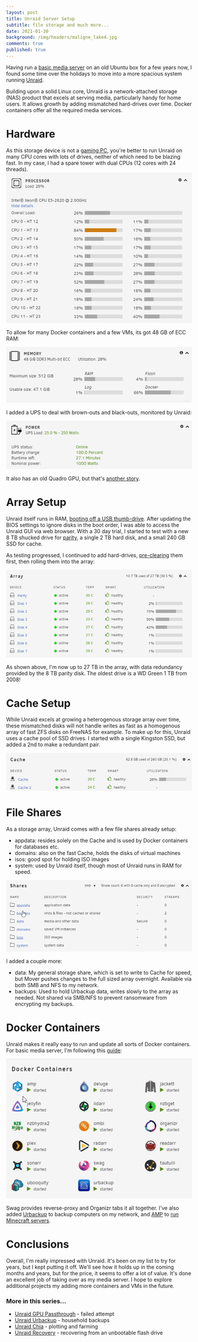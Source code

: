 ```yaml
---
layout: post
title: Unraid Server Setup
subtitle: file storage and much more...
date: 2021-01-30
background: /img/headers/maligne_lake4.jpg
comments: true
published: true
---
```


Having run a [basic media server](/2018/01/19/private_media_server/) on an old Ubuntu box for a few years now, I found some time over the holidays to move into a more spacious system running [Unraid](https://unraid.net/).

Building upon a solid Linux core, Unraid is a network-attached storage (NAS) product that excels at serving media, particularly handy for home users.  It allows growth by adding mismatched hard-drives over time.  Docker containers offer all the required media services.

# Hardware 

As this storage device is not a [gaming PC](/2019/07/16/zen2_pc_gaming/), you're better to run Unraid on many CPU cores with lots of drives, neither of which need to be blazing fast.  In my case, I had a spare tower with dual CPUs (12 cores with 24 threads). 
<img src="/img/posts/unraid_server_setup_processor.png" class="img-fluid" />

To allow for many Docker containers and a few VMs, its got 48 GB of ECC RAM:

<img src="/img/posts/unraid_server_setup_memory.png" class="img-fluid" />

I added a UPS to deal with brown-outs and black-outs, monitored by Unraid:

<img src="/img/posts/unraid_server_setup_power.png" class="img-fluid" />

It also has an old Quadro GPU, but that's [another story](/2021/02/02/unraid-gpu-passthru).

# Array Setup

Unraid itself runs in RAM, [booting off a USB thumb-drive](https://wiki.unraid.net/UnRAID_6/Getting_Started).  After updating the BIOS settings to ignore disks in the boot order, I was able to access the Unraid GUI via web browser.  With a 30 day trial, I started to test with a new 8 TB shucked drive for [parity](https://wiki.unraid.net/UnRAID_6/Storage_Management#Parity_Disks), a single 2 TB hard disk, and a small 240 GB SSD for cache.

As testing progressed, I continued to add hard-drives, [pre-clearing](https://wiki.unraid.net/UnRAID_6/Storage_Management#Clear_v_Pre-Clear) them first, then rolling them into the array:

<img src="/img/posts/unraid_server_setup_array.png" class="img-fluid" />

As shown above, I'm now up to 27 TB in the array, with data redundancy provided by the 8 TB parity disk.  The oldest drive is a WD Green 1 TB from 2008!

# Cache Setup

While Unraid excels at growing a heterogenous storage array over time, these mismatched disks will not handle writes as fast as a homogenous array of fast ZFS disks on FreeNAS for example.  To make up for this, Unraid uses a cache pool of SSD drives.  I started with a single Kingston SSD, but added a 2nd to make a redundant pair.

<img src="/img/posts/unraid_server_setup_cache.png" class="img-fluid" />

# File Shares

As a storage array, Unraid comes with a few file shares already setup:
* appdata: resides solely on the Cache and is used by Docker containers for databases etc.
* domains: also on the fast Cache, holds the disks of virtual machines 
* isos: good spot for holding ISO images
* system: used by Unraid itself, though most of Unraid runs in RAM for speed.

<img src="/img/posts/unraid_server_setup_shares.png" class="img-fluid" />

I added a couple more:
* data: My general storage share, which is set to write to Cache for speed, but Mover pushes changes to the full sized array overnight.  Available via both SMB and NFS to my network.
* backups: Used to hold Urbackup data, writes slowly to the array as needed.  Not shared via SMB/NFS to prevent ransomware from encrypting my backups.

# Docker Containers

Unraid makes it really easy to run and update all sorts of Docker containers.  For basic media server, I'm following this [guide](https://trash-guides.info/Misc/how-to-set-up-hardlinks-and-atomic-moves/):

<img src="/img/posts/unraid_server_setup_docker.png" class="img-fluid" />

Swag provides reverse-proxy and Organizr tabs it all together. I've also added [Urbackup](https://www.urbackup.org/) to backup computers on my network, and [AMP](https://cubecoders.com/AMP) to [run Minecraft servers](/2020/06/03/minecraft-servers/).

# Conclusions

Overall, I'm really impressed with Unraid.  It's been on my list to try for years, but I kept putting it off.  We'll see how it holds up in the coming months and years, but for the price, it seems to offer a lot of value.  It's done an excellent job of taking over as my media server.  I hope to explore additional projects my adding more containers and VMs in the future.

### More in this series...
* [Unraid GPU Passthrough](/2021/02/02/unraid-gpu-passthru) - failed attempt
* [Unraid Urbackup](/2021/03/15/unraid-urbackup) - household backups
* [Unraid Chia](/2021/04/30/unraid-chia-plotting-farming) - plotting and farming
* [Unraid Recovery](/2024/11/16/unraid-recovery) - recovering from an unbootable flash drive
